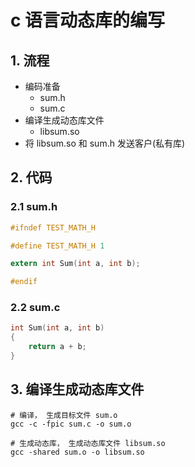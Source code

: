 # c 语言动态库的编写

## 1. 流程

- 编码准备
  - sum.h
  - sum.c
- 编译生成动态库文件
  - libsum.so
- 将 libsum.so 和 sum.h 发送客户(私有库)

## 2. 代码

### 2.1 sum.h

```c
#ifndef TEST_MATH_H

#define TEST_MATH_H 1

extern int Sum(int a, int b);

#endif
```

### 2.2 sum.c

```c
int Sum(int a, int b)
{
    return a + b;
}
```

## 3. 编译生成动态库文件

```shell
# 编译， 生成目标文件 sum.o
gcc -c -fpic sum.c -o sum.o

# 生成动态库， 生成动态库文件 libsum.so
gcc -shared sum.o -o libsum.so
```
